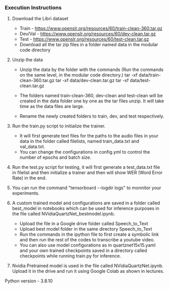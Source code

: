 ### Execution Instructions

1. Download the Libri dataset
    - Train - https://www.openslr.org/resources/60/train-clean-360.tar.gz
    - Dev/Val - https://www.openslr.org/resources/60/dev-clean.tar.gz
    - Test - https://www.openslr.org/resources/60/test-clean.tar.gz
    - Download all the tar zip files in a folder named data in the modular code directory

2. Unzip the data
    - Unzip the data by the folder with the commands
      (Run the commands on the same level, in the modular code directory.)
      tar -xf data/train-clean-360.tar.gz
      tar -xf data/dev-clean.tar.gz
      tar -xf data/test-clean.tar.gz
    
    - The folders named train-clean-360, dev-clean and test-clean will be created in the data folder one by one as the tar files unzip. It will take time as the data files are large. 

    - Rename the newly created folders to train, dev, and test respectively.

3. Run the train.py script to initialize the trainer.
    - It will first generate text files for the paths to the audio files in your data in the folder called filelists, named train_data.txt and val_data.txt.
    - You can change the configurations in config.yml to control the number of epochs and batch size.

4. Run the test.py script for testing, it will first generate a test_data.txt file in filelist and then initialize a trainer and then will show WER (Word Error Rate) in the end.

5. You can run the command "tensorboard --logdir logs" to monnitor your experiments.

6. A custom trained model and configurations are saved in a folder called best_model in notebooks which can be used for inference purposes in the file called NVidiaQuartzNet_bestmodel.ipynb.
   - Upload the file in a Google drive folder called Speech_to_Text
   - Upload best model folder in the same directory Speech_to_Text
   - Run the commands in the ipython file to first create a symbolic link and then run the rest of the codes to transcribe a youtube video.
    - You can also use model configurations as in quartznet15x15.yaml and your own trained checkpoints saved in a directory called checkpoints while running train.py for inference.

7. Nvidia Pretrained model is used in the file called NVidiaQuartzNet.ipynb.
   Upload it in the drive and run it using Google Colab as shown in lectures.


Python version - 3.8.10